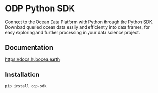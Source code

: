 # ODP Python SDK

Connect to the Ocean Data Platform with Python through the Python SDK. Download queried ocean data easily and efficiently into data frames, for easy exploring and further processing in your data science project.

## Documentation

https://docs.hubocea.earth

## Installation

```shell
pip install odp-sdk
```